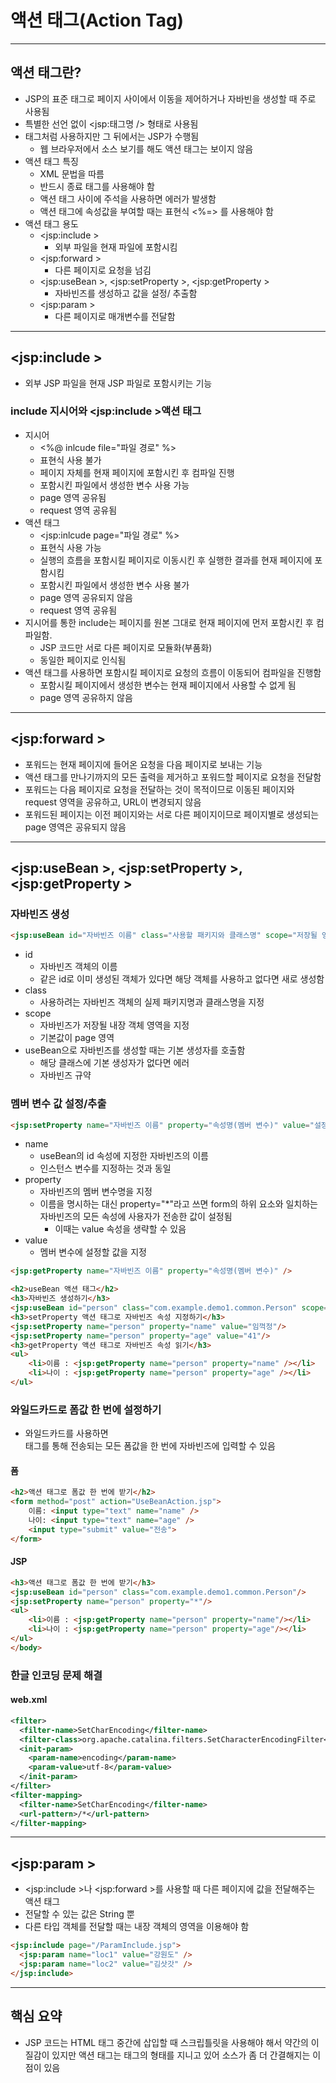 # 액션 태그(Action Tag)

----------

## 액션 태그란?

- JSP의 표준 태그로 페이지 사이에서 이동을 제어하거나 자바빈을 생성할 때 주로 사용됨
- 특별한 선언 없이 <jsp:태그명 /> 형태로 사용됨
- 태그처럼 사용하지만 그 뒤에서는 JSP가 수행됨
  - 웹 브라우저에서 소스 보기를 해도 액션 태그는 보이지 않음
- 액션 태그 특징
  - XML 문법을 따름
  - 반드시 종료 태그를 사용해야 함
  - 액션 태그 사이에 주석을 사용하면 에러가 발생함
  - 액션 태그에 속성값을 부여할 때는 표현식 <%=> 를 사용해야 함
- 액션 태그 용도
  - <jsp:include >
    - 외부 파일을 현재 파일에 포함시킴
  - <jsp:forward >
    - 다른 페이지로 요청을 넘김
  - <jsp:useBean >, <jsp:setProperty >, <jsp:getProperty >
    - 자바빈즈를 생성하고 값을 설정/ 추출함
  - <jsp:param >
    - 다른 페이지로 매개변수를 전달함

------------

## <jsp:include >

- 외부 JSP 파일을 현재 JSP 파일로 포함시키는 기능

### include 지시어와 <jsp:include >액션 태그

- 지시어
  - <%@ inlcude file="파일 경로" %>
  - 표현식 사용 불가
  - 페이지 자체를 현재 페이지에 포함시킨 후 컴파일 진행
  - 포함시킨 파일에서 생성한 변수 사용 가능
  - page 영역 공유됨
  - request 영역 공유됨
- 액션 태그
  - <jsp:inlcude page="파일 경로" %>
  - 표현식 사용 가능
  - 실행의 흐름을 포함시킬 페이지로 이동시킨 후 실행한 결과를 현재 페이지에 포함시킴
  - 포함시킨 파일에서 생성한 변수 사용 불가
  - page 영역 공유되지 않음
  - request 영역 공유됨
- 지시어를 통한 include는 페이지를 원본 그대로 현재 페이지에 먼저 포함시킨 후 컴파일함.
  - JSP 코드만 서로 다른 페이지로 모듈화(부품화)
  - 동일한 페이지로 인식됨
- 액션 태그를 사용하면 포함시킬 페이지로 요청의 흐름이 이동되어 컴파일을 진행함
  - 포함시킬 페이지에서 생성한 변수는 현재 페이지에서 사용할 수 없게 됨
  - page 영역 공유하지 않음

------------

## <jsp:forward >

- 포워드는 현재 페이지에 들어온 요청을 다음 페이지로 보내는 기능
- 액션 태그를 만나기까지의 모든 출력을 제거하고 포워드할 페이지로 요청을 전달함
- 포워드는 다음 페이지로 요청을 전달하는 것이 목적이므로 이동된 페이지와 request 영역을 공유하고, URL이 변경되지 않음
- 포워드된 페이지는 이전 페이지와는 서로 다른 페이지이므로 페이지별로 생성되는 page 영역은 공유되지 않음

----------

## <jsp:useBean >, <jsp:setProperty >, <jsp:getProperty >

### 자바빈즈 생성

```html
<jsp:useBean id="자바빈즈 이름" class="사용할 패키지와 클래스명" scope="저장될 영역"/>
```

- id
  - 자바빈즈 객체의 이름
  - 같은 id로 이미 생성된 객체가 있다면 해당 객체를 사용하고 없다면 새로 생성함
- class
  - 사용하려는 자바빈즈 객체의 실제 패키지명과 클래스명을 지정
- scope
  - 자바빈즈가 저장될 내장 객체 영역을 지정
  - 기본값이 page 영역
- useBean으로 자바빈즈를 생성할 때는 기본 생성자를 호출함
  - 해당 클래스에 기본 생성자가 없다면 에러
  - 자바빈즈 규약

### 멤버 변수 값 설정/추출

```html
<jsp:setProperty name="자바빈즈 이름" property="속성명(멤버 변수)" value="설정할 값" />
```

- name
  - useBean의 id 속성에 지정한 자바빈즈의 이름
  - 인스턴스 변수를 지정하는 것과 동일
- property
  - 자바빈즈의 멤버 변수명을 지정
  - 이름을 명시하는 대신 property="*"라고 쓰면 form의 하위 요소와 일치하는 자바빈즈의 모든 속성에 사용자가 전송한 값이 설정됨
    - 이때는 value 속성을 생략할 수 있음
- value
  - 멤버 변수에 설정할 값을 지정

```html
<jsp:getProperty name="자바빈즈 이름" property="속성명(멤버 변수)" />
```

```html
<h2>useBean 액션 태그</h2>
<h3>자바빈즈 생성하기</h3>
<jsp:useBean id="person" class="com.example.demo1.common.Person" scope="request" />
<h3>setProperty 액션 태그로 자바빈즈 속성 지정하기</h3>
<jsp:setProperty name="person" property="name" value="임꺽정"/>
<jsp:setProperty name="person" property="age" value="41"/>
<h3>getProperty 액션 태그로 자바빈즈 속성 읽기</h3>
<ul>
    <li>이름 : <jsp:getProperty name="person" property="name" /></li>
    <li>나이 : <jsp:getProperty name="person" property="age" /></li>
</ul>
```

### 와일드카드로 폼값 한 번에 설정하기

- 와일드카드를 사용하면 <form > 태그를 통해 전송되는 모든 폼값을 한 번에 자바빈즈에 입력할 수 있음

#### 폼

```html
<h2>액션 태그로 폼값 한 번에 받기</h2>
<form method="post" action="UseBeanAction.jsp">
    이름: <input type="text" name="name" />
    나이: <input type="text" name="age" />
    <input type="submit" value="전송">
</form>
```

#### JSP

```html
<h3>액션 태그로 폼값 한 번에 받기</h3>
<jsp:useBean id="person" class="com.example.demo1.common.Person"/>
<jsp:setProperty name="person" property="*"/>
<ul>
    <li>이름 : <jsp:getProperty name="person" property="name"/></li>
    <li>나이 : <jsp:getProperty name="person" property="age"/></li>
</ul>
</body>
```

### 한글 인코딩 문제 해결

#### web.xml

```xml
<filter>
  <filter-name>SetCharEncoding</filter-name>
  <filter-class>org.apache.catalina.filters.SetCharacterEncodingFilter</filter-class>
  <init-param>
    <param-name>encoding</param-name>
    <param-value>utf-8</param-value>
  </init-param>
</filter>
<filter-mapping>
  <filter-name>SetCharEncoding</filter-name>
  <url-pattern>/*</url-pattern>
</filter-mapping>
```

--------------

## <jsp:param >

- <jsp:include >나 <jsp:forward >를 사용할 때 다른 페이지에 값을 전달해주는 액션 태그
- 전달할 수 있는 값은 String 뿐
- 다른 타입 객체를 전달할 때는 내장 객체의 영역을 이용해야 함

```html
<jsp:include page="/ParamInclude.jsp">
  <jsp:param name="loc1" value="강원도" />
  <jsp:param name="loc2" value="김삿갓" />
</jsp:include>
```

--------------

## 핵심 요약

- JSP 코드는 HTML 태그 중간에 삽입할 때 스크립틀릿을 사용해야 해서 약간의 이질감이 있지만 액션 태그는 태그의 형태를 지니고 있어 소스가 좀 더 간결해지는
이점이 있음
